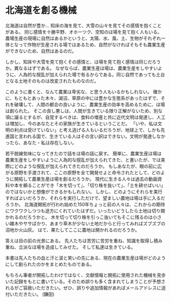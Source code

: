 # 北海道を創る機械

北海道は自然が豊か... 知床の海を見て、大雪の山々を見てその感情を抱くことがある。
同じ感情を十勝平野、オホーツク、空知のほ場を見て抱く人もいる。
農場生産の現場に自然はあるかというと、太陽、水、風、土、生物がそれぞれ一体となって作物が生産される場ではあるため、自然がなければそもそも農業生産ができないため、自然はあるのだ。

しかし、知床や大雪を見て抱くその感情と、ほ場を見て抱く感情は同じだろうか。異なるはずである。
なぜならば、農業生産ほ場は、農業生産をしやすいように、人為的な撹乱が加えられた場で有るからである。同じ自然であっても土台となる土地そのものは改変されたものなのだ。

このように書くと、なんて農業は卑劣な、と思う人もいるかもしれない。
確かに、もともとあった木々、湖沼、草原の中には豊かな生態系があったはずで、それを破壊して、人間の都合の良いように、農業生産の効率を高めるために、ほ場は創られた。
そこの良し悪しは、人間が生きている限り正解がないため、別な項に譲るとするが、自覚するべきは、食料の増産と共に近代文明は発達し、人工は増加し、今のあなたとその家族が生きているということだ。
「いや、私は文明の利点は受けていない」と考え逃げる人もいるだろうが、地球上で、しかも先進国と言われる国で、生きている人はその言い訳はできない。文明が発達しなかったら、あなた・私は存在しない。

若干脱線気味になってきたので話をほ場の話に戻す。
簡単に、農業生産ほ場は農業生産をしやすいように人為的な撹乱が加えられてきた、と書いたが、では実際にどのような撹乱が加えられてきたのだろうか。
もしあなたが、眼の前に広がる原野を手渡されて、ここの原野を全て開発せよと命令されたとして、どのように開拓して農業生産ほ場を創るだろうか。
現代に生きる人々は過去の動画資料や本を頼ることができ「木を切って」、「切り株を抜いて」、「土を耕せばいい」のではないかと想像ができるかもしれない。
しかし、どのようにそれらを実行すればよいだろうか、それらを実行しただけで、望ましい農地ほ場は手に入るだろうか。
北海道開拓が行われ始めた150年ちょっと前の人々は、これからの期待にワクワクしつつも途方にくれていたはずだ。いったいどうしたら土地は切り開かれるのだろうかと。
木を切って切り株を引っこ抜いてもそこに残るのは小さい雑木やササばかり、あまり草木が少ない土地だからと行ってみればズブズブの沼地か火山灰。
はて、果たしてここに農地は開かれるのだろうか。

答えは目の前の光景にある。
先人たちは苦労に苦労を重ね、知識を取得し積み重ね、立派なほ場を造成してみせた。
そして私達は生きている。

本書は先人たちの血と汗と涙と笑いの先にある、現在の農業生産ほ場がどのようにして創られたのかをまとめたものである。

もちろん筆者が開拓したわけではなく、文献情報と開拓に使用された機械を見歩いた記録をもとに書いている。そのため誤りも多く含まれてしまうことが予想されるがご容赦いただきたい。ぜひ、誤りや追加情報があればメールアドレスに送付いただきたい。 (鎌田)
